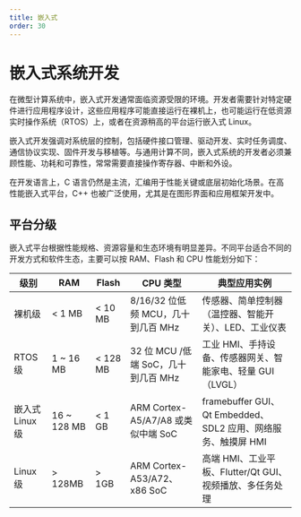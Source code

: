 ```yaml
---
title: 嵌入式
order: 30
---
```


# 嵌入式系统开发
在微型计算系统中，嵌入式开发通常面临资源受限的环境。开发者需要针对特定硬件进行应用程序设计，这些应用程序可能直接运行在裸机上，也可能运行在低资源实时操作系统（RTOS）上，或者在资源稍高的平台运行嵌入式 Linux。

嵌入式开发强调对系统层的控制，包括硬件接口管理、驱动开发、实时任务调度、通信协议实现、固件开发与移植等。与通用计算不同，嵌入式系统的开发者必须兼顾性能、功耗和可靠性，常常需要直接操作寄存器、中断和外设。

在开发语言上，C 语言仍然是主流，汇编用于性能关键或底层初始化场景。在高性能嵌入式平台，C++ 也被广泛使用，尤其是在图形界面和应用框架开发中。

## 平台分级
嵌入式平台根据性能规格、资源容量和生态环境有明显差异。不同平台适合不同的开发方式和软件生态，主要可以按 RAM、Flash 和 CPU 性能划分如下：

| 级别                    | RAM         | Flash    | CPU 类型                            | 典型应用实例                                                     |
| ----------------------- | ----------- | -------- | ----------------------------------- | ---------------------------------------------------------------- |
| 裸机级                  | < 1 MB      | < 10 MB  | 8/16/32 位低频 MCU，几十到几百 MHz  | 传感器、简单控制器（温控器、智能开关）、LED、工业仪表            |
| RTOS 级                 | 1 ~ 16 MB   | < 128 MB | 32 位 MCU /低端 SoC，几十到几百 MHz | 工业 HMI、手持设备、传感器网关、智能家电、轻量 GUI（LVGL）       |
| 嵌入式 Linux 级         | 16 ~ 128 MB | < 1 GB   | ARM Cortex-A5/A7/A8 或类似中端 SoC  | framebuffer GUI、Qt Embedded、SDL2 应用、网络服务、触摸屏 HMI    |
| Linux 级                | > 128MB     | > 1GB    | ARM Cortex-A53/A72、x86 SoC         | 高端 HMI、工业平板、Flutter/Qt GUI、视频播放、多任务处理         |
